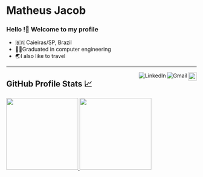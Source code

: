 # Matheus Jacob

### Hello !👋 Welcome to my profile

- 🇧🇷 Caieiras/SP, Brazil
- 👨‍💻Graduated in computer engineering
- 🌏I also like to travel

----

<a href="https://github.com/matheus-jacobb">
  <img src="https://img.shields.io/github/followers/matheus-jacobb?label=follow&style=social" height="22" title="Follow me" align="right" alt="GitHub">
</a>

<a href="mailto:matheusjb34@gmail.com">
  <img src="https://img.shields.io/badge/-Gmail-c14438?style=flat&logo=Gmail&logoColor=white" title="Send me an email" align="right" alt="Gmail">
</a>

<a href="https://www.linkedin.com/in/matheus-jacob-bendel/">
  <img src="https://img.shields.io/badge/-LinkedIn-blue?style=flat&logo=Linkedin&logoColor=white" title="My Social Network" align="right" alt="LinkedIn"> 
</a>

  <h2 align="left">GitHub Profile Stats 📈 </h2>
   <div>
    <a href="https://github.com/matheus-jacobb">
    <img height="190em" src="https://github-readme-stats.vercel.app/api?username=matheus-jacobb&show_icons=true&theme=dracula&include_all_commits=true&count_private=true"/>
    <img height="190em" src="https://github-readme-stats.vercel.app/api/top-langs/?username=matheus-jacobb&layout=compact&hide=html&langs_count=16&theme=dracula"/>
  <div>
